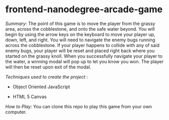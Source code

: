 **frontend-nanodegree-arcade-game**
===============================

*Summary*: The point of this game is to move the player from the grassy area, across the cobblestone, and onto the safe water beyond. You will begin by using the arrow keys on the keyboard to move your player up, down, left, and right. You will need to navigate the enemy bugs running across the cobblestone. If your player happens to collide with any of said enemy bugs, your player will be reset and placed right back where you started on the grassy knoll. When you successfully navigate your player to the water, a winning modal will pop up to let you know you won. The player will then be reset upon exit of the modal.

*Techniques used to create the project* : 

* Object Oriented JavaScript

* HTML 5 Canvas

*How to Play*:  You can clone this repo to play this game from your own computer.


